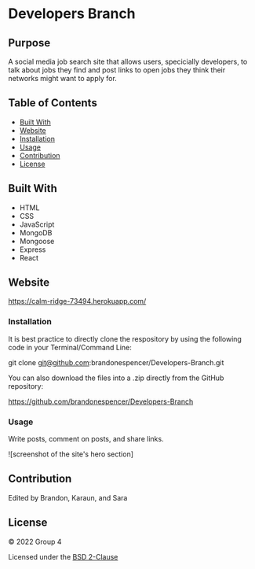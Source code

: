 # Developers Branch

## Purpose

A social media job search site that allows users, specicially developers, to talk about jobs they find and post links to open jobs they think their networks might want to apply for.

## Table of Contents
- [Built With](#built-with)
- [Website](#website)
- [Installation](#installation)
- [Usage](#usage)
- [Contribution](#contribution)
- [License](#license)

## Built With

* HTML
* CSS
* JavaScript
* MongoDB
* Mongoose
* Express
* React

## Website

https://calm-ridge-73494.herokuapp.com/

### Installation

It is best practice to directly clone the respository by using the following code in your Terminal/Command Line:

git clone git@github.com:brandonespencer/Developers-Branch.git

You can also download the files into a .zip directly from the GitHub repository: 

https://github.com/brandonespencer/Developers-Branch

### Usage

Write posts, comment on posts, and share links.

![screenshot of the site's hero section]

## Contribution
Edited by Brandon, Karaun, and Sara

## License

&copy; 2022 Group 4

Licensed under the [BSD 2-Clause](LICENSE.txt)
